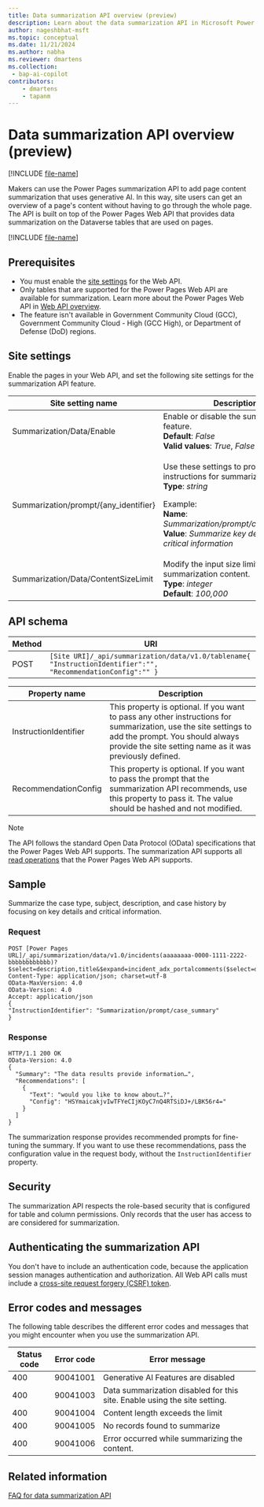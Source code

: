 ```yaml
---
title: Data summarization API overview (preview)
description: Learn about the data summarization API in Microsoft Power Pages.
author: nageshbhat-msft
ms.topic: conceptual
ms.date: 11/21/2024
ms.author: nabha
ms.reviewer: dmartens
ms.collection:
 - bap-ai-copilot
contributors:
    - dmartens
    - tapanm
---
```


# Data summarization API overview (preview)

[!INCLUDE [file-name](~/../shared-content/shared/preview-includes/preview-banner.md)]

Makers can use the Power Pages summarization API to add page content summarization that uses generative AI. In this way, site users can get an overview of a page's content without having to go through the whole page. The API is built on top of the Power Pages Web API that provides data summarization on the Dataverse tables that are used on pages.

[!INCLUDE [file-name](~/../shared-content/shared/preview-includes/preview-note-pp.md)]

## Prerequisites

- You must enable the [site settings](/power-pages/configure/web-api-overview#site-settings-for-the-web-api) for the Web API.
- Only tables that are supported for the Power Pages Web API are available for summarization. Learn more about the Power Pages Web API in [Web API overview](/power-pages/configure/web-api-overview).
- The feature isn't available in Government Community Cloud (GCC), Government Community Cloud - High (GCC High), or Department of Defense (DoD) regions.

## Site settings

Enable the pages in your Web API, and set the following site settings for the summarization API feature.

| Site setting name | Description |
|-------------------|-------------|
| Summarization/Data/Enable | Enable or disable the summarization feature.<br>**Default**: *False*<br>**Valid values**: *True*, *False* |
| Summarization/prompt/{any_identifier} | <p>Use these settings to provide any instructions for summarization.<br>**Type**: *string*</p><p>Example:<br>**Name**: *Summarization/prompt/case_summary*<br>**Value**: *Summarize key details and critical information*</p> |
| Summarization/Data/ContentSizeLimit | Modify the input size limit for the summarization content.<br>**Type**: *integer*<br>**Default**: *100,000* |

## API schema

| Method | URI |
|--------|-----|
| POST | `[Site URI]/_api/summarization/data/v1.0/tablename{ "InstructionIdentifier":"", "RecommendationConfig":"" }` |

| Property name | Description |
|---------------|-------------|
| InstructionIdentifier | This property is optional. If you want to pass any other instructions for summarization, use the site settings to add the prompt. You should always provide the site setting name as it was previously defined. |
| RecommendationConfig | This property is optional. If you want to pass the prompt that the summarization API recommends, use this property to pass it. The value should be hashed and not modified. |

> [!NOTE]
> The API follows the standard Open Data Protocol (OData) specifications that the Power Pages Web API supports. The summarization API supports all [read operations](/power-pages/configure/read-operations) that the Power Pages Web API supports.

## Sample

Summarize the case type, subject, description, and case history by focusing on key details and critical information.

### Request

```http
POST [Power Pages URL]/_api/summarization/data/v1.0/incidents(aaaaaaaa-0000-1111-2222-bbbbbbbbbbbb)?$select=description,title&$expand=incident_adx_portalcomments($select=description)
Content-Type: application/json; charset=utf-8
OData-MaxVersion: 4.0
OData-Version: 4.0
Accept: application/json
{
"InstructionIdentifier": "Summarization/prompt/case_summary"
}
```

### Response

```http
HTTP/1.1 200 OK
OData-Version: 4.0
{
  "Summary": "The data results provide information…",
  "Recommendations": [
    {
      "Text": "would you like to know about…?",
      "Config": "HSYmaicakjvIwTFYeCIjKOyC7nQ4RTSiDJ+/LBK56r4="
    }
  ]
}
```

The summarization response provides recommended prompts for fine-tuning the summary. If you want to use these recommendations, pass the configuration value in the request body, without the `InstructionIdentifier` property.

## Security

The summarization API respects the role-based security that is configured for table and column permissions. Only records that the user has access to are considered for summarization.

## Authenticating the summarization API

You don't have to include an authentication code, because the application session manages authentication and authorization. All Web API calls must include a [cross-site request forgery (CSRF) token](/power-pages/configure/web-api-http-requests-handle-errors#example-wrapper-ajax-function-for-the-csrf-token).

## Error codes and messages

The following table describes the different error codes and messages that you might encounter when you use the summarization API.

| Status code | Error code | Error message |
|-------------|------------|---------------|
| 400 | 90041001 | Generative AI Features are disabled |
| 400 | 90041003 | Data summarization disabled for this site. Enable using the site setting. |
| 400 | 90041004 | Content length exceeds the limit |
| 400 | 90041005 | No records found to summarize |
| 400 | 90041006 | Error occurred while summarizing the content. |

## Related information

[FAQ for data summarization API](..\faqs-data-summarization.md)
